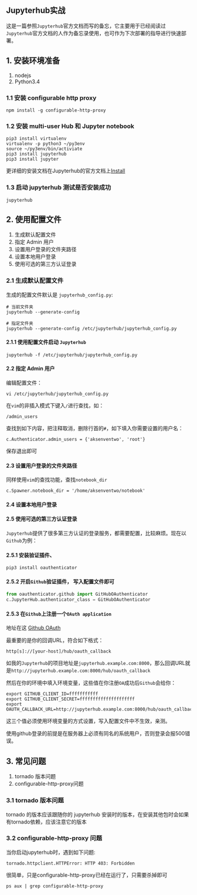 ## Jupyterhub实战

这是一篇参照`Jupyterhub`官方文档而写的备忘，它主要用于已经阅读过`Jupyterhub`官方文档的人作为备忘录使用，也可作为下次部署的指导进行快速部署。

## 1. 安装环境准备

1. nodejs
2. Python3.4

### 1.1 安装 configurable http proxy

```shell
npm install -g configurable-http-proxy
```

### 1.2 安装 multi-user Hub 和 Jupyter notebook

```shell
pip3 install virtualenv
virtualenv -p python3 ~/py3env
source ~/py3env/bin/activiate
pip3 install jupyterhub
pip3 install jupyter
```

更详细的安装文档在Jupyterhub的官方文档上[Install](http://jupyterhub.readthedocs.io/en/latest/quickstart.html)

### 1.3 启动 jupyterhub 测试是否安装成功

```shell
jupyterhub
```

## 2. 使用配置文件

1. 生成默认配置文件
2. 指定 Admin 用户
3. 设置用户登录的文件夹路径
4. 设置本地用户登录
5. 使用可选的第三方认证登录


### 2.1 生成默认配置文件

生成的配置文件默认是 `jupyterhub_config.py`:

```shell
# 当前文件夹
jupyterhub --generate-config

# 指定文件夹
jupyterhub --generate-config /etc/jupyterhub/jupyterhub_config.py
```

#### 2.1.1 使用配置文件启动 `Jupyterhub`

```shell
jupyterhub -f /etc/jupyterhub/jupyterhub_config.py
```

#### 2.2 指定 Admin 用户

编辑配置文件：

```shell
vi /etc/jupyterhub/jupyterhub_config.py
```

在`vim`的非插入模式下键入`/`进行查找，如：

```
/admin_users
```

查找到如下内容，把注释取消，删除行首的`#`，如下填入你需要设置的用户名：

```
c.Authenticator.admin_users = {'aksenventwo', 'root'}
```

保存退出即可


#### 2.3 设置用户登录的文件夹路径

同样使用`vim`的查找功能，查找`notebook_dir`

```shell
c.Spawner.notebook_dir = '/home/aksenventwo/notebook'
```

#### 2.4 设置本地用户登录



#### 2.5 使用可选的第三方认证登录

`Jupyterhub`提供了很多第三方认证的登录服务，都需要配置，比较麻烦。现在以`Github`为例：

#### 2.5.1 安装验证插件、

```shell
pip3 install oauthenticator
```

#### 2.5.2 开启`Github`验证插件， 写入配置文件即可

```python
from oauthenticator.github import GitHubOAuthenticator
c.JupyterHub.authenticator_class = GitHubOAuthenticator
```

#### 2.5.3 在`Github`上注册一个`OAuth application`

地址在这 [Github OAuth](https://github.com/settings/applications/new)

最重要的是你的回调URL，符合如下格式：

```shell
http[s]://[your-host]/hub/oauth_callback
```

如我的`Jupyterhub`的项目地址是`jupyterhub.example.com:8000`，那么回调URL就是`http://jupyterhub.example.com:8000/hub/oauth_callback`


然后在你的环境中填入环境变量，这些值在你注册`OA`成功后`Github`会给你：

```
export GITHUB_CLIENT_ID=fffffffffff
export GITHUB_CLIENT_SECRET=fffffffffffffffffffff
export OAUTH_CALLBACK_URL=http://jupyterhub.example.com:8000/hub/oauth_callback
```

这三个值必须使用环境变量的方式设置，写入配置文件中不生效，亲测。

使用github登录的前提是在服务器上必须有同名的系统用户，否则登录会报500错误。


## 3. 常见问题

1. tornado 版本问题
2. configurable-http-proxy问题


### 3.1 tornado 版本问题

tornado 的版本应该跟随你的 jupyterhub 安装时的版本，在安装其他包时会如果有tornado依赖，应该注意它的版本

### 3.2 configurable-http-proxy 问题

当你启动jupyterhub时，遇到如下问题:

```
tornado.httpclient.HTTPError: HTTP 403: Forbidden
```

很简单，只是configurable-http-proxy已经在运行了，只需要杀掉即可

```
ps aux | grep configurable-http-proxy
```